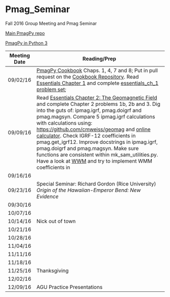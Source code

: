 # Pmag_Seminar
Fall 2016 Group Meeting and Pmag Seminar

[Main PmagPy repo](https://github.com/PmagPy/PmagPy)

[PmagPy in Python 3](https://github.com/Caoimhinmg/PmagPy)

| Meeting Date | Reading/Prep |
|--------------|--------------|
|09/02/16| [PmagPy Cookbook](https://earthref.org/PmagPy/cookbook/)	Chaps. 1, 4, 7 and 8; Put in pull request on the [Cookbook Repository](https://github.com/PmagPy/PmagPy-Cookbook/blob/gh-pages/PmagPy.tex). Read [Essentials Chapter 1](https://earthref.org/MagIC/books/Tauxe/Essentials/WebBook3ch1.html) and complete [essentials_ch_1 problem set](https://github.com/Swanson-Hysell-Group/Pmag_Seminar/blob/master/Notebooks/essentials_ch_1_template.ipynb);
|09/09/16| Read [Essentials Chapter 2: The Geomagnetic Field](https://earthref.org/MagIC/books/Tauxe/Essentials/WebBook3ch1.html) and complete Chapter 2 problems 1b, 2b and 3. Dig into the guts of: ipmag.igrf, pmag.doigrf and pmag.magsyn. Compare 5 ipmag.igrf calculations with calculations using: https://github.com/cmweiss/geomag and [online calculator](http://www.ngdc.noaa.gov/geomag-web/#igrfwmm). Check IGRF-12 coefficients in pmag.get_igrf12. Improve docstrings in ipmag.igrf, pmag.doigrf and pmag.magsyn. Make sure functions are consistent within mk_sam_utilities.py. Have a look at [WWM](http://www.ngdc.noaa.gov/geomag/WMM/data/WMM2015/WMM2015_Report.pdf) and try to implement WMM coefficients in  |
|09/16/16| |
|09/23/16| Special Seminar: Richard Gordon (Rice University) *Origin of the Hawaiian-Emperor Bend: New Evidence*|
|09/30/16| |
|10/07/16| |
|10/14/16| Nick out of town |
|10/21/16| |
|10/28/16| |
|11/04/16| |
|11/11/16| |
|11/18/16| |
|11/25/16| Thanksgiving |
|12/02/16| |
|12/09/16| AGU Practice Presentations |
